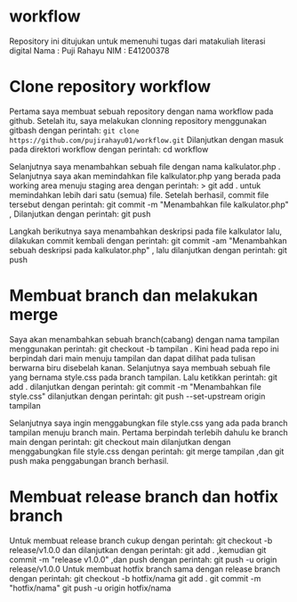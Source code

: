 # workflow
Repository ini ditujukan untuk memenuhi tugas dari matakuliah literasi digital
Nama : Puji Rahayu 
NIM : E41200378

# Clone repository workflow
Pertama saya membuat sebuah repository dengan nama workflow pada github.
Setelah itu, saya melakukan clonning repository menggunakan gitbash dengan perintah: ```git clone https://github.com/pujirahayu01/workflow.git```
Dilanjutkan dengan masuk pada direktori workflow dengan perintah: cd workflow

Selanjutnya saya menambahkan sebuah file dengan nama kalkulator.php . Selanjutnya saya akan memindahkan file kalkulator.php yang berada pada working area menuju
staging area dengan perintah:  > git add .  untuk memindahkan lebih dari satu (semua) file. Setelah berhasil, commit file tersebut dengan perintah: git commit -m "Menambahkan file kalkulator.php" , Dilanjutkan dengan perintah: git push 

Langkah berikutnya saya menambahkan deskripsi pada file kalkulator lalu, dilakukan commit kembali dengan perintah:  git commit -am "Menambahkan sebuah deskripsi pada kalkulator.php" , lalu dilanjutkan dengan perintah: git push

# Membuat branch dan melakukan merge
Saya akan menambahkan sebuah branch(cabang) dengan nama tampilan menggunakan perintah:  git checkout -b tampilan . Kini head pada repo ini berpindah dari main menuju tampilan dan dapat dilihat pada tulisan berwarna biru disebelah kanan. Selanjutnya saya membuah sebuah file yang bernama style.css pada branch tampilan. Lalu ketikkan perintah: git add .  dilanjutkan dengan perintah:  git commit -m "Menambahkan file style.css" dilanjutkan dengan perintah: git push --set-upstream origin tampilan

Selanjutnya saya ingin menggabungkan file style.css yang ada pada branch tampilan menuju branch main. Pertama berpindah terlebih dahulu ke branch main dengan perintah:  git checkout main   dilanjutkan dengan menggabungkan file style.css dengan perintah: git merge tampilan  ,dan   git push  maka penggabungan branch berhasil.

# Membuat release branch dan hotfix branch
Untuk membuat release branch cukup dengan perintah: git checkout -b release/v1.0.0  dan dilanjutkan dengan perintah: git add .  ,kemudian git commit -m "release v1.0.0" ,dan push dengan perintah: git push -u origin release/v1.0.0
Untuk membuat hotfix branch sama dengan release branch dengan perintah: git checkout -b hotfix/nama  git add .   git commit -m "hotfix/nama"  git push -u origin hotfix/nama








